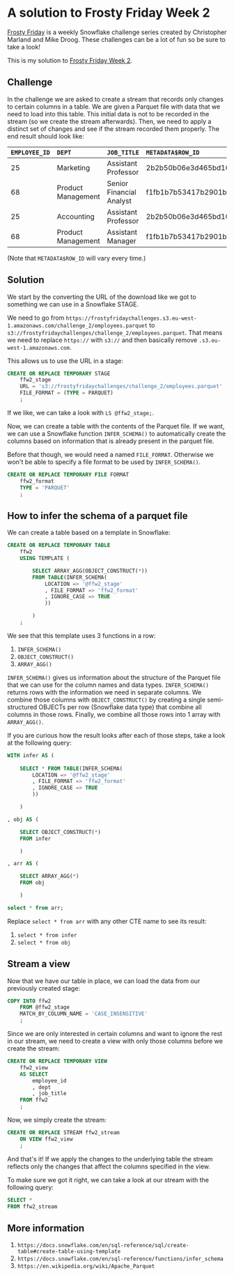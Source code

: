# A solution to Frosty Friday Week 2

[Frosty Friday][fros] is a weekly Snowflake challenge series
created by Christopher Marland and Mike Droog.
These challenges can be a lot of fun so be sure to take a look!

This is my solution to [Frosty Friday Week 2][ffw2].

## Challenge

In the challenge we are asked to create a stream
that records only changes to certain columns
in a table.
We are given a Parquet file with data
that we need to load into this table.
This initial data is not to be recorded in the stream
(so we create the stream afterwards).
Then, we need to apply a distinct set of changes
and see if the stream recorded them properly.
The end result should look like:

| `EMPLOYEE_ID` | `DEPT` | `JOB_TITLE` | `METADATA$ROW_ID` | `METADATA$ACTION` | `METADATA$ISUPDATE` |
| :---------- | :--- | :-------- | :-------------- | :-------------- | :---------------- |
| 25 | Marketing | Assistant Professor | 2b2b50b06e3d465bd10a62edad7f90afaacb9191 | INSERT | true |
| 68 | Product Management | Senior Financial Analyst | f1fb1b7b53417b2901ba38bd1b12970abcc2cff1 | INSERT | true |
| 25 | Accounting | Assistant Professor | 2b2b50b06e3d465bd10a62edad7f90afaacb9191 | DELETE | true |
| 68 | Product Management | Assistant Manager | f1fb1b7b53417b2901ba38bd1b12970abcc2cff1 | DELETE | true |

(Note that `METADATA$ROW_ID` will vary every time.)

## Solution

We start by the converting the URL of the download like we got
to something we can use in a Snowflake STAGE.

We need to go from `https://frostyfridaychallenges.s3.eu-west-1.amazonaws.com/challenge_2/employees.parquet` 
to `s3://frostyfridaychallenges/challenge_2/employees.parquet`.
That means we need to replace `https://` with `s3://` 
and then basically remove `.s3.eu-west-1.amazonaws.com`.

This allows us to use the URL in a stage:

```sql
CREATE OR REPLACE TEMPORARY STAGE
    ffw2_stage
    URL = 's3://frostyfridaychallenges/challenge_2/employees.parquet'
    FILE_FORMAT = (TYPE = PARQUET)
    ;
```

If we like,
we can take a look with `LS @ffw2_stage;`.

Now, we can create a table with
the contents of the Parquet file.
If we want, we can use a Snowflake function
`INFER_SCHEMA()` to automatically
create the columns based on information
that is already present in the parquet file.

Before that though, we would need a named `FILE_FORMAT`.
Otherwise we won't be able to specify a file format
to be used by `INFER_SCHEMA()`.

```sql
CREATE OR REPLACE TEMPORARY FILE FORMAT
    ffw2_format 
    TYPE = 'PARQUET'
    ;
```

## How to infer the schema of a parquet file

We can create a table based on a template
in Snowflake:

```sql
CREATE OR REPLACE TEMPORARY TABLE
    ffw2
    USING TEMPLATE (

        SELECT ARRAY_AGG(OBJECT_CONSTRUCT(*))
        FROM TABLE(INFER_SCHEMA(
            LOCATION => '@ffw2_stage'
            , FILE_FORMAT => 'ffw2_format'
            , IGNORE_CASE => TRUE
            ))

        )
    ;
```

We see that this template uses 3 functions in a row:

1.  `INFER_SCHEMA()`
1.  `OBJECT_CONSTRUCT()` 
1.  `ARRAY_AGG()`

`INFER_SCHEMA()` gives us information about
the structure of the Parquet file
that we can use for the column names and data types.
`INFER_SCHEMA()` returns rows with the information we need
in separate columns.
We combine those columns with `OBJECT_CONSTRUCT()` 
by creating a single semi-structured OBJECTs per row
(Snowflake data type)
that combine all columns in those rows.
Finally, we combine all those rows into 1 array
with `ARRAY_AGG()`.

If you are curious how the result looks after each of those steps,
take a look at the following query:

```sql
WITH infer AS (
    
    SELECT * FROM TABLE(INFER_SCHEMA(
        LOCATION => '@ffw2_stage'
        , FILE_FORMAT => 'ffw2_format'
        , IGNORE_CASE => TRUE
        ))

    )

, obj AS (

    SELECT OBJECT_CONSTRUCT(*)
    FROM infer

    )

, arr AS (

    SELECT ARRAY_AGG(*)
    FROM obj

    )

select * from arr;
```

Replace `select * from arr` with
any other CTE name to see its result:

1.  `select * from infer`
1.  `select * from obj`

## Stream a view

Now that we have our table in place,
we can load the data from our previously created stage:

```sql
COPY INTO ffw2
    FROM @ffw2_stage
    MATCH_BY_COLUMN_NAME = 'CASE_INSENSITIVE'
    ;
```

Since we are only interested in certain columns
and want to ignore the rest in our stream,
we need to create a view with only those columns
before we create the stream:

```sql
CREATE OR REPLACE TEMPORARY VIEW
    ffw2_view 
    AS SELECT
        employee_id
        , dept
        , job_title
    FROM ffw2
    ;
```

Now, we simply create the stream:

```sql
CREATE OR REPLACE STREAM ffw2_stream
    ON VIEW ffw2_view
    ;
```

And that's it!
If we apply the changes to the underlying table
the stream reflects only the changes that affect
the columns specified in the view.

To make sure we got it right,
we can take a look at our stream with
the following query:

```sql
SELECT *
FROM ffw2_stream
```

## More information

1.  `https://docs.snowflake.com/en/sql-reference/sql/create-table#create-table-using-template`
1.  `https://docs.snowflake.com/en/sql-reference/functions/infer_schema`
1.  `https://en.wikipedia.org/wiki/Apache_Parquet`

[fros]: https://frostyfriday.org/
[ffw2]: https://frostyfriday.org/blog/2022/07/15/week-2-intermediate/
